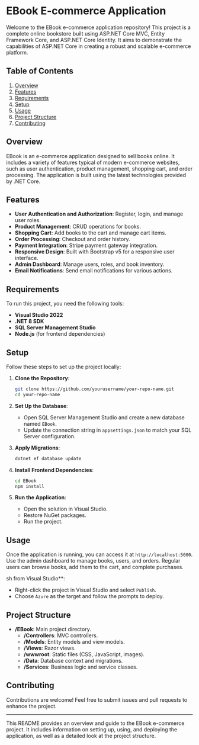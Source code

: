 # EBook E-commerce Application

Welcome to the EBook e-commerce application repository! This project is a complete online bookstore built using ASP.NET Core MVC, Entity Framework Core, and ASP.NET Core Identity. It aims to demonstrate the capabilities of ASP.NET Core in creating a robust and scalable e-commerce platform.

## Table of Contents

1. [Overview](#overview)
2. [Features](#features)
3. [Requirements](#requirements)
4. [Setup](#setup)
5. [Usage](#usage)
6. [Project Structure](#project-structure)
7. [Contributing](#contributing)

## Overview

EBook is an e-commerce application designed to sell books online. It includes a variety of features typical of modern e-commerce websites, such as user authentication, product management, shopping cart, and order processing. The application is built using the latest technologies provided by .NET Core.

## Features

- **User Authentication and Authorization**: Register, login, and manage user roles.
- **Product Management**: CRUD operations for books.
- **Shopping Cart**: Add books to the cart and manage cart items.
- **Order Processing**: Checkout and order history.
- **Payment Integration**: Stripe payment gateway integration.
- **Responsive Design**: Built with Bootstrap v5 for a responsive user interface.
- **Admin Dashboard**: Manage users, roles, and book inventory.
- **Email Notifications**: Send email notifications for various actions.

## Requirements

To run this project, you need the following tools:

- **Visual Studio 2022**
- **.NET 8 SDK**
- **SQL Server Management Studio**
- **Node.js** (for frontend dependencies)

## Setup

Follow these steps to set up the project locally:

1. **Clone the Repository**:
   ```bash
   git clone https://github.com/yourusername/your-repo-name.git
   cd your-repo-name
   ```

2. **Set Up the Database**:
   - Open SQL Server Management Studio and create a new database named `EBook`.
   - Update the connection string in `appsettings.json` to match your SQL Server configuration.

3. **Apply Migrations**:
   ```bash
   dotnet ef database update
   ```

4. **Install Frontend Dependencies**:
   ```bash
   cd EBook
   npm install
   ```

5. **Run the Application**:
   - Open the solution in Visual Studio.
   - Restore NuGet packages.
   - Run the project.

## Usage

Once the application is running, you can access it at `http://localhost:5000`. Use the admin dashboard to manage books, users, and orders. Regular users can browse books, add them to the cart, and complete purchases.

sh from Visual Studio**:
   - Right-click the project in Visual Studio and select `Publish`.
   - Choose `Azure` as the target and follow the prompts to deploy.

## Project Structure

- **/EBook**: Main project directory.
  - **/Controllers**: MVC controllers.
  - **/Models**: Entity models and view models.
  - **/Views**: Razor views.
  - **/wwwroot**: Static files (CSS, JavaScript, images).
  - **/Data**: Database context and migrations.
  - **/Services**: Business logic and service classes.

## Contributing

Contributions are welcome! Feel free to submit issues and pull requests to enhance the project.

---

This README provides an overview and guide to the EBook e-commerce project. It includes information on setting up, using, and deploying the application, as well as a detailed look at the project structure.
